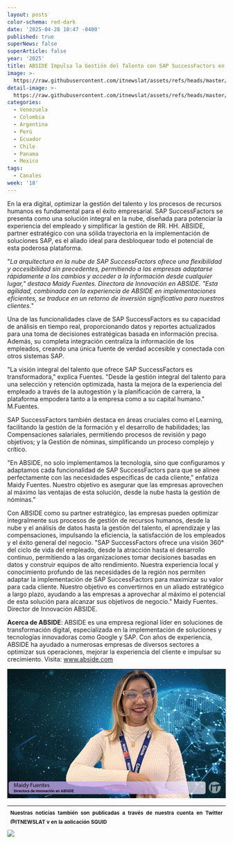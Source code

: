 ```yaml
---
layout: posts
color-schema: red-dark
date: '2025-04-28 10:47 -0400'
published: true
superNews: false
superArticle: false
year: '2025'
title: ABSIDE Impulsa la Gestión del Talento con SAP SuccessFactors en la Nube
image: >-
  https://raw.githubusercontent.com/itnewslat/assets/refs/heads/master/img/540x320/Maidy-Fuentes-p.jpg
detail-image: >-
  https://raw.githubusercontent.com/itnewslat/assets/refs/heads/master/img/1024x680/Maidy-Fuentes-g.jpg
categories:
  - Venezuela
  - Colombia
  - Argentina
  - Perú
  - Ecuador
  - Chile
  - Panama
  - Mexico
tags:
  - Canales
week: '18'
---
```

En la era digital, optimizar la gestión del talento y los procesos de recursos humanos es fundamental para el éxito empresarial. SAP SuccessFactors se presenta como una solución integral en la nube, diseñada para potenciar la experiencia del empleado y simplificar la gestión de RR. HH. ABSIDE, partner estratégico con una sólida trayectoria en la implementación de soluciones SAP, es el aliado ideal para desbloquear todo el potencial de esta poderosa plataforma.

"_La arquitectura en la nube de SAP SuccessFactors ofrece una flexibilidad y accesibilidad sin precedentes, permitiendo a las empresas adaptarse rápidamente a los cambios y acceder a la información desde cualquier lugar," destaca Maidy Fuentes. Directora de Innovación en ABSIDE. "Esta agilidad, combinada con la experiencia de ABSIDE en implementaciones eficientes, se traduce en un retorno de inversión significativo para nuestros clientes._"

Una de las funcionalidades clave de SAP SuccessFactors es su capacidad de análisis en tiempo real, proporcionando datos y reportes actualizados para una toma de decisiones estratégicas basada en información precisa. Además, su completa integración centraliza la información de los empleados, creando una única fuente de verdad accesible y conectada con otros sistemas SAP.

"La visión integral del talento que ofrece SAP SuccessFactors es transformadora," explica Fuentes. "Desde la gestión integral del talento para una selección y retención optimizada, hasta la mejora de la experiencia del empleado a través de la autogestión y la planificación de carrera, la plataforma empodera tanto a la empresa como a su capital humano." M.Fuentes.

SAP SuccessFactors también destaca en áreas cruciales como el Learning, facilitando la gestión de la formación y el desarrollo de habilidades; las Compensaciones salariales, permitiendo procesos de revisión y pago objetivos; y la Gestión de nóminas, simplificando un proceso complejo y crítico.

"En ABSIDE, no solo implementamos la tecnología, sino que configuramos y adaptamos cada funcionalidad de SAP SuccessFactors para que se alinee perfectamente con las necesidades específicas de cada cliente," enfatiza Maidy Fuentes. Nuestro objetivo es asegurar que las empresas aprovechen al máximo las ventajas de esta solución, desde la nube hasta la gestión de nóminas.”

Con ABSIDE como su partner estratégico, las empresas pueden optimizar integralmente sus procesos de gestión de recursos humanos, desde la nube y el análisis de datos hasta la gestión del talento, el aprendizaje y las compensaciones, impulsando la eficiencia, la satisfacción de los empleados y el éxito general del negocio.
"SAP SuccessFactors ofrece una visión 360° del ciclo de vida del empleado, desde la atracción hasta el desarrollo continuo, permitiendo a las organizaciones tomar decisiones basadas en datos y construir equipos de alto rendimiento. Nuestra experiencia local y conocimiento profundo de las necesidades de la región nos permiten adaptar la implementación de SAP SuccessFactors para maximizar su valor para cada cliente. Nuestro objetivo es convertirnos en un aliado estratégico a largo plazo, ayudando a las empresas a aprovechar al máximo el potencial de esta solución para alcanzar sus objetivos de negocio." Maidy Fuentes. Director de Innovación ABSIDE.

**Acerca de ABSIDE**:
ABSIDE es una empresa regional líder en soluciones de transformación digital, especializada en la implementación de soluciones y tecnologías innovadoras como Google y SAP. Con años de experiencia, ABSIDE ha ayudado a numerosas empresas de diversos sectores a optimizar sus operaciones, mejorar la experiencia del cliente e impulsar su crecimiento. Visita: www.abside.com

![](https://raw.githubusercontent.com/itnewslat/assets/refs/heads/master/img/540x320/Maidy-Fuentes-p.jpg)

<table style="height: 42px;" width="569">
<tbody>
<tr>
<td style="text-align: justify;"><sub><strong>Nuestras noticias también son publicadas a través de nuestra cuenta en Twitter <a href="https://twitter.com/itnewslat?lang=es">@ITNEWSLAT</a> y en la aplicación <a href="https://squidapp.co/en/">SQUID</a></strong></sub></td>
</tr>
</tbody>
</table>

<img src="https://tracker.metricool.com/c3po.jpg?hash=56f88a41e39ab42c063cc51676587a04"/>